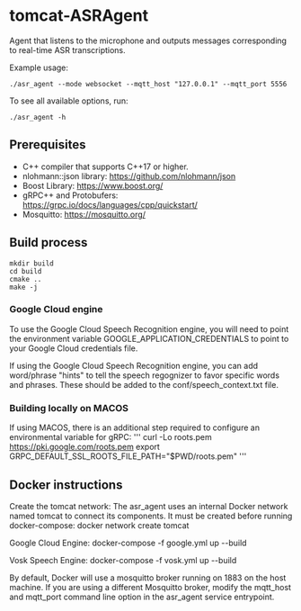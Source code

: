 tomcat-ASRAgent
================

Agent that listens to the microphone and outputs messages corresponding to
real-time ASR transcriptions.

Example usage:

    ./asr_agent --mode websocket --mqtt_host "127.0.0.1" --mqtt_port 5556

To see all available options, run:

    ./asr_agent -h

## Prerequisites

* C++ compiler that supports C++17 or higher.
* nlohmann::json library: https://github.com/nlohmann/json
* Boost Library: https://www.boost.org/ 
* gRPC++ and Protobufers: https://grpc.io/docs/languages/cpp/quickstart/
* Mosquitto: https://mosquitto.org/

## Build process

    mkdir build
    cd build
    cmake ..
    make -j

### Google Cloud engine

To use the Google Cloud Speech Recognition engine, you will need to point the
environment variable GOOGLE_APPLICATION_CREDENTIALS to point to your Google
Cloud credentials file.

If using the Google Cloud Speech Recognition engine, you can add word/phrase "hints" 
to tell the speech regognizer to favor specific words and phrases. These should be
added to the conf/speech_context.txt file.
 
### Building locally on MACOS

If using MACOS, there is an additional step required to configure an environmental variable for gRPC:
'''
curl -Lo roots.pem https://pki.google.com/roots.pem
export GRPC_DEFAULT_SSL_ROOTS_FILE_PATH="$PWD/roots.pem"
'''

Docker instructions
-------------------
Create the tomcat network:
The asr_agent uses an internal Docker network named tomcat to connect its components. It must be created before  running docker-compose:
	docker network create tomcat

Google Cloud Engine:
	docker-compose -f google.yml up --build

Vosk Speech Engine:
	docker-compose -f vosk.yml up --build

By default, Docker will use a mosquitto broker running on 1883 on the host machine. If you are using a different Mosquitto broker, modify the mqtt_host and mqtt_port command line option in the asr_agent service entrypoint.

